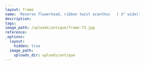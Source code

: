 ```yaml
---
layout: frame
name: 'Reverse flowerhead, ribbon twist acanthus   ( 3" wide)'
description:
tags:
image_path: /uploads/antique/frame-73.jpg
reference:
_options:
  layout:
    hidden: true
  image_path:
    uploads_dir: uploads/antique
---
```

